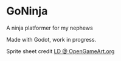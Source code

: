 # GoNinja

A ninja platformer for my nephews

Made with Godot, work in progress.

Sprite sheet credit [LD @ OpenGameArt.org](https://opengameart.org/users/ld)
